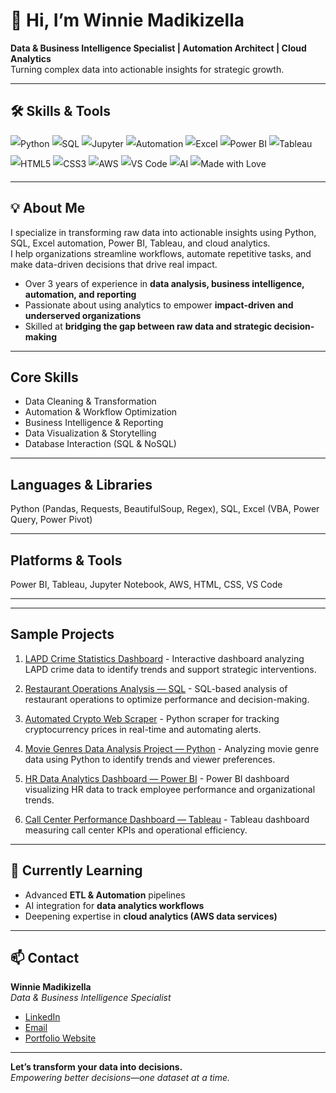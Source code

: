# 👋 Hi, I’m Winnie Madikizella
**Data & Business Intelligence Specialist | Automation Architect | Cloud Analytics**  
Turning complex data into actionable insights for strategic growth.  

---

## 🛠 Skills & Tools

<p style="display:flex; flex-wrap:wrap; gap:4px; align-items:center; line-height:2;">
  <!-- Analytics & Coding -->
  <img src="https://img.shields.io/badge/Python-3.9%2B-blue?logo=python" alt="Python" />
  <img src="https://img.shields.io/badge/SQL-blue?logo=mysql" alt="SQL" />
  <img src="https://img.shields.io/badge/Jupyter-Notebook-blue?logo=jupyter" alt="Jupyter" />
  <img src="https://img.shields.io/badge/Automation-Python%20%2B%20Excel-blueviolet?logo=robotframework" alt="Automation" />

  <!-- Visualization -->
  <img src="https://img.shields.io/badge/Excel-green?logo=microsoft%20excel" alt="Excel" />
  <img src="https://img.shields.io/badge/Power%20BI-yellow?logo=power-bi" alt="Power BI" />
  <img src="https://img.shields.io/badge/Tableau-orange?logo=tableau" alt="Tableau" />

  <!-- Web -->
  <img src="https://img.shields.io/badge/HTML5-orange?logo=html5" alt="HTML5" />
  <img src="https://img.shields.io/badge/CSS3-blue?logo=css3" alt="CSS3" />

  <!-- Cloud & Tools -->
  <img src="https://img.shields.io/badge/AWS-orange?logo=amazon-aws" alt="AWS" />
  <img src="https://img.shields.io/badge/VS%20Code-007ACC?logo=visual-studio-code" alt="VS Code" />

  <!-- AI -->
  <img src="https://img.shields.io/badge/AI-red?logo=tensorflow" alt="AI" />

  <!-- Personal touch -->
  <img src="https://img.shields.io/badge/Made%20with-❤️-red" alt="Made with Love" />
</p>

---

## 💡 About Me
I specialize in transforming raw data into actionable insights using Python, SQL, Excel automation, Power BI, Tableau, and cloud analytics.  
I help organizations streamline workflows, automate repetitive tasks, and make data-driven decisions that drive real impact.  

- Over 3 years of experience in **data analysis, business intelligence, automation, and reporting**  
- Passionate about using analytics to empower **impact-driven and underserved organizations**  
- Skilled at **bridging the gap between raw data and strategic decision-making**  

---

## Core Skills
- Data Cleaning & Transformation  
- Automation & Workflow Optimization  
- Business Intelligence & Reporting  
- Data Visualization & Storytelling  
- Database Interaction (SQL & NoSQL)  

---

## Languages & Libraries
Python (Pandas, Requests, BeautifulSoup, Regex), SQL, Excel (VBA, Power Query, Power Pivot)  

---

## Platforms & Tools
Power BI, Tableau, Jupyter Notebook, AWS, HTML, CSS, VS Code  

---

---

## Sample Projects

1. [LAPD Crime Statistics Dashboard](https://github.com/WinnieMadikizella/LAPD-Crime-Statistics-Automated_Dashboard) - Interactive dashboard analyzing LAPD crime data to identify trends and support strategic interventions.

2. [Restaurant Operations Analysis — SQL](https://github.com/WinnieMadikizella/Restaurant-Operations-Analysis-SQL) - SQL-based analysis of restaurant operations to optimize performance and decision-making.

3. [Automated Crypto Web Scraper](https://github.com/WinnieMadikizella/crypto-web-scraper) - Python scraper for tracking cryptocurrency prices in real-time and automating alerts.

4. [Movie Genres Data Analysis Project — Python](https://github.com/WinnieMadikizella/movies-genre-analysis) - Analyzing movie genre data using Python to identify trends and viewer preferences.

5. [HR Data Analytics Dashboard — Power BI](https://github.com/WinnieMadikizella/HR-Analytics-Dashboard) - Power BI dashboard visualizing HR data to track employee performance and organizational trends.

6. [Call Center Performance Dashboard — Tableau](https://github.com/WinnieMadikizella/Call-Center-KPI-Dashboard) - Tableau dashboard measuring call center KPIs and operational efficiency.

---

## 🌱 Currently Learning
- Advanced **ETL & Automation** pipelines  
- AI integration for **data analytics workflows**  
- Deepening expertise in **cloud analytics (AWS data services)**

---

## 📫 Contact
**Winnie Madikizella**  
_Data & Business Intelligence Specialist_  

- [LinkedIn](https://www.linkedin.com/in/winnie-madikizella-data/)  
- [Email](mailto:madikizellawinnie@gmail.com)  
- [Portfolio Website](https://winniemadikizella.github.io/)
  
---

**Let’s transform your data into decisions.**  
*Empowering better decisions—one dataset at a time.*
